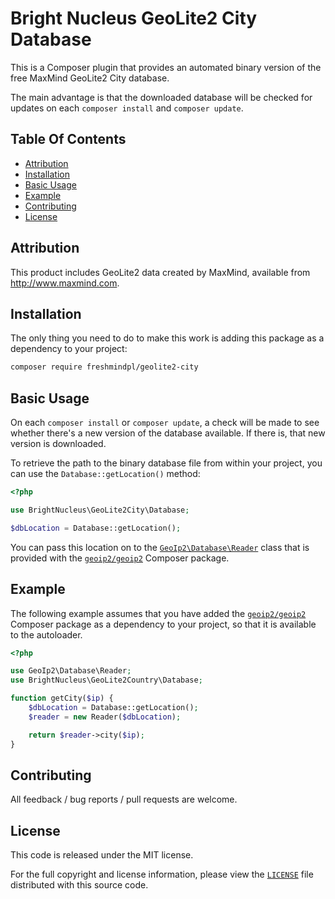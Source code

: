 # Bright Nucleus GeoLite2 City Database

This is a Composer plugin that provides an automated binary version of the free MaxMind GeoLite2 City database.

The main advantage is that the downloaded database will be checked for updates on each `composer install` and `composer update`.

## Table Of Contents

* [Attribution](#attribution)
* [Installation](#installation)
* [Basic Usage](#basic-usage)
* [Example](#example)
* [Contributing](#contributing)
* [License](#license)

## Attribution

This product includes GeoLite2 data created by MaxMind, available from
<a href="http://www.maxmind.com">http://www.maxmind.com</a>.

## Installation

The only thing you need to do to make this work is adding this package as a dependency to your project:

```BASH
composer require freshmindpl/geolite2-city
```

## Basic Usage

On each `composer install` or `composer update`, a check will be made to see whether there's a new version of the database available. If there is, that new version is downloaded.

To retrieve the path to the binary database file from within your project, you can use the `Database::getLocation()` method:

```PHP
<?php

use BrightNucleus\GeoLite2City\Database;

$dbLocation = Database::getLocation();
```

You can pass this location on to the [`GeoIp2\Database\Reader`](https://github.com/maxmind/GeoIP2-php/blob/master/src/Database/Reader.php) class that is provided with the [`geoip2/geoip2`](https://packagist.org/packages/geoip2/geoip2) Composer package.

## Example

The following example assumes that you have added the [`geoip2/geoip2`](https://packagist.org/packages/geoip2/geoip2) Composer package as a dependency to your project, so that it is available to the autoloader.

```PHP
<?php

use GeoIp2\Database\Reader;
use BrightNucleus\GeoLite2Country\Database;

function getCity($ip) {
    $dbLocation = Database::getLocation();
    $reader = new Reader($dbLocation);

    return $reader->city($ip);
}
```

## Contributing

All feedback / bug reports / pull requests are welcome.

## License

This code is released under the MIT license.

For the full copyright and license information, please view the [`LICENSE`](LICENSE) file distributed with this source code.
